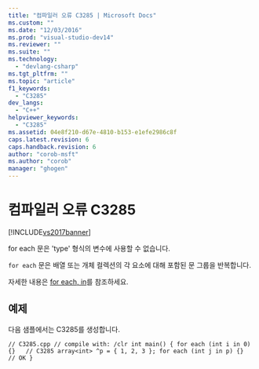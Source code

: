 ```yaml
---
title: "컴파일러 오류 C3285 | Microsoft Docs"
ms.custom: ""
ms.date: "12/03/2016"
ms.prod: "visual-studio-dev14"
ms.reviewer: ""
ms.suite: ""
ms.technology: 
  - "devlang-csharp"
ms.tgt_pltfrm: ""
ms.topic: "article"
f1_keywords: 
  - "C3285"
dev_langs: 
  - "C++"
helpviewer_keywords: 
  - "C3285"
ms.assetid: 04e8f210-d67e-4810-b153-e1efe2986c8f
caps.latest.revision: 6
caps.handback.revision: 6
author: "corob-msft"
ms.author: "corob"
manager: "ghogen"
---
```

# 컴파일러 오류 C3285
[!INCLUDE[vs2017banner](../../assembler/inline/includes/vs2017banner.md)]

for each 문은 'type' 형식의 변수에 사용할 수 없습니다.  
  
 `for each` 문은 배열 또는 개체 컬렉션의 각 요소에 대해 포함된 문 그룹을 반복합니다.  
  
 자세한 내용은 [for each, in](../../dotnet/for-each-in.md)를 참조하세요.  
  
## 예제  
 다음 샘플에서는 C3285를 생성합니다.  
  
```  
// C3285.cpp // compile with: /clr int main() { for each (int i in 0) {}   // C3285 array<int> ^p = { 1, 2, 3 }; for each (int j in p) {}   // OK }  
```